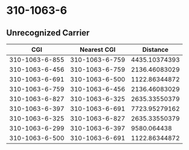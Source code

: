 # 310-1063-6
## Unrecognized Carrier


| CGI | Nearest CGI | Distance |
|-----|-------------|----------|
| 310-1063-6-855 | 310-1063-6-759 | 4435.10374393 |
| 310-1063-6-456 | 310-1063-6-759 | 2136.46083029 |
| 310-1063-6-691 | 310-1063-6-500 | 1122.86344872 |
| 310-1063-6-759 | 310-1063-6-456 | 2136.46083029 |
| 310-1063-6-827 | 310-1063-6-325 | 2635.33550379 |
| 310-1063-6-397 | 310-1063-6-691 | 7723.95279162 |
| 310-1063-6-325 | 310-1063-6-827 | 2635.33550379 |
| 310-1063-6-299 | 310-1063-6-397 | 9580.064438 |
| 310-1063-6-500 | 310-1063-6-691 | 1122.86344872 |
